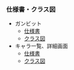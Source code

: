 ### 仕様書・クラス図
- ガンビット
   - [仕様書](https://docs.google.com/spreadsheets/d/1mq0nSRL9ejH9jynwkz4vyaKPkZjYruzq/edit?usp=sharing&ouid=111263292494120488185&rtpof=true&sd=true "ガンビット仕様書")
   - [クラス図](https://drive.google.com/file/d/17XvusW9JOpu1trzaqSkObYsuNo9EA40t/view?usp=sharing "ガンビットクラス図")
- キャラ一覧、詳細画面
   - [仕様書](https://docs.google.com/spreadsheets/d/1sFt_QPmuK6Sd-peL0PH1N3s7Eud8Es9O/edit?usp=sharing&ouid=111263292494120488185&rtpof=true&sd=true "キャラ画面仕様書")
   - [クラス図](https://drive.google.com/file/d/1y_L4dwOmi02D9xwVFph3EFrmnTacFeLZ/view?usp=drive_link "キャラ画面クラス図")
